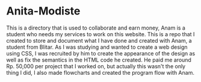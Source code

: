 # Anita-Modiste
This is a directory that is used to collaborate and earn money, Anam is a student who needs my services to work on this website.
This is a repo that I created to store and document what I have done and created with Anam, a student from Blitar. 
As I was studying and wanted to create a web design using CSS, I was recruited by him to create the appearance of the design as well as fix the semantics in the HTML code he created.
He paid me around Rp. 50,000 per project that I worked on, but actually this wasn't the only thing I did, I also made flowcharts and created the program flow with Anam.

